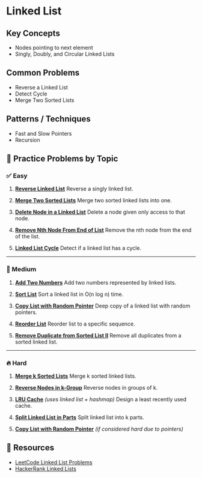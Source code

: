 # Linked List

## Key Concepts
- Nodes pointing to next element
- Singly, Doubly, and Circular Linked Lists

## Common Problems
- Reverse a Linked List
- Detect Cycle
- Merge Two Sorted Lists

## Patterns / Techniques
- Fast and Slow Pointers
- Recursion

## 🔹 Practice Problems by Topic

### ✅ Easy

1. **[Reverse Linked List](https://leetcode.com/problems/reverse-linked-list/)**
   Reverse a singly linked list.

2. **[Merge Two Sorted Lists](https://leetcode.com/problems/merge-two-sorted-lists/)**
   Merge two sorted linked lists into one.

3. **[Delete Node in a Linked List](https://leetcode.com/problems/delete-node-in-a-linked-list/)**
   Delete a node given only access to that node.

4. **[Remove Nth Node From End of List](https://leetcode.com/problems/remove-nth-node-from-end-of-list/)**
   Remove the nth node from the end of the list.

5. **[Linked List Cycle](https://leetcode.com/problems/linked-list-cycle/)**
   Detect if a linked list has a cycle.

---

### 🔁 Medium

1. **[Add Two Numbers](https://leetcode.com/problems/add-two-numbers/)**
   Add two numbers represented by linked lists.

2. **[Sort List](https://leetcode.com/problems/sort-list/)**
   Sort a linked list in O(n log n) time.

3. **[Copy List with Random Pointer](https://leetcode.com/problems/copy-list-with-random-pointer/)**
   Deep copy of a linked list with random pointers.

4. **[Reorder List](https://leetcode.com/problems/reorder-list/)**
   Reorder list to a specific sequence.

5. **[Remove Duplicate from Sorted List II](https://leetcode.com/problems/remove-duplicates-from-sorted-list-ii/)**
   Remove all duplicates from a sorted linked list.

---

### 🔥 Hard

1. **[Merge k Sorted Lists](https://leetcode.com/problems/merge-k-sorted-lists/)**
   Merge k sorted linked lists.

2. **[Reverse Nodes in k-Group](https://leetcode.com/problems/reverse-nodes-in-k-group/)**
   Reverse nodes in groups of k.

3. **[LRU Cache](https://leetcode.com/problems/lru-cache/)** *(uses linked list + hashmap)*
   Design a least recently used cache.

4. **[Split Linked List in Parts](https://leetcode.com/problems/split-linked-list-in-parts/)**
   Split linked list into k parts.

5. **[Copy List with Random Pointer](https://leetcode.com/problems/copy-list-with-random-pointer/)** *(if considered hard due to pointers)*


## 🔹 Resources

* [LeetCode Linked List Problems](https://leetcode.com/tag/linked-list/)
* [HackerRank Linked Lists](https://www.hackerrank.com/domains/data-structures/linked-lists)